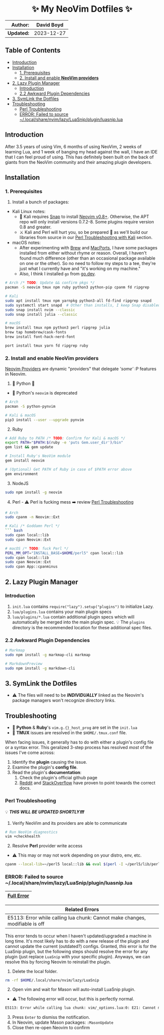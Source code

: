 <h1 align="center">✨ My NeoVim Dotfiles ✨</h1>

|  **Author:** | David Boyd |
|-------------:|------------|
| **Updated:** | 2023-12-27 |

## Table of Contents


<!-- vim-markdown-toc GFM -->

* [Introduction](#introduction)
* [Installation](#installation)
  * [1. Prerequisites](#1-prerequisites)
  * [2. Install and enable **NeoVim providers**](#2-install-and-enable-neovim-providers)
* [2. Lazy Plugin Manager](#2-lazy-plugin-manager)
  * [Introduction](#introduction-1)
  * [2.2 Awkward Plugin Dependencies](#22-awkward-plugin-dependencies)
* [3. SymLink the Dotfiles](#3-symlink-the-dotfiles)
* [Troubleshooting](#troubleshooting)
  * [Perl Troubleshooting](#perl-troubleshooting)
  * [ERROR: Failed to source ~/.local/share/nvim/lazy/LuaSnip/plugin/luasnip.lua](#error-failed-to-source-localsharenvimlazyluasnippluginluasniplua)

<!-- vim-markdown-toc -->

## Introduction

After 3.5 years of using Vim, 6 months of using NeoVim, 2 weeks of learning
Lua, and 1 week of banging my head against the wall, I have an IDE that I
can feel proud of using.  This has definitely been built on the back of giants
from the NeoVim community and their amazing plugin developers.

## Installation

### 1. Prerequisites

1. Install a bunch of packages:
  - Kali Linux notes:
    - :pencil: Kali requires [Snap](https://snapcraft.io) to install 
    [Neovim v0.8+](https://snapcraft.io/nvim). Otherwise, the APT repo will only
    install versions 0.7.2-8. Some plugins require version 0.8 and greater.
    - :crossed_swords: Kali and Perl will hurt you, so be prepared
    :person_fencing: as we'll build our libraries from source in our [Perl
    Troubleshooting with Kali](#perl-troubleshooting-with-kali) section.
  - macOS notes:
    - After experimenting with [Brew](https://brew.sh/) and [MacPorts](https://www.macports.org/), I have some packages installed from either without rhyme or reason. Overall, I haven't found much difference (other than an occasional package available on one or the other). So no need to follow my steps to a tee, they're just what I currently have and "it's working on my machine."
    - Also, I think I installed `go` from [go.dev](https://go.dev/doc/install).

``` bash
# Arch /* TODO: Update && confirm pkgs */
pacman -S neovim tmux npm ruby python3 python-pip cpanm fd ripgrep

# Kali
sudo apt install tmux npm yarnpkg python3-all fd-find ripgrep snapd
sudo systemctl start snapd  # Other than installs, I keep Snap disabled
sudo snap install nvim --classic
sudo snap install julia --classic

# macOS
brew install tmux npm python3 perl ripgrep julia
brew tap homebrew/cask-fonts
brew install font-hack-nerd-font

port install tmux yarn fd ripgrep ruby
```

### 2. Install and enable **NeoVim providers**

[Neovim Providers](https://neovim.io/doc/user/provider.html) are dynamic
"providers" that delegate *'some'* :P features in Neovim.

  1. :snake: Python :snake:
  - :pencil: Python's `neovim` is deprecated

  ``` bash
  # Arch
  pacman -S python-pynvim

  # Kali & macOS
  pip3 install --user --upgrade pynvim
  ```

  2. Ruby

  ``` bash
  # Add Ruby to PATH /* TODO: Confirm for Kali & macOS */
  export PATH="$PATH:$(ruby -e 'puts Gem.user_dir')/bin"
  gem list && gem update

  # Install Ruby's NeoVim module
  gem install neovim

  # (Optional) Get PATH of Ruby in case of $PATH error above
  gem environment
  ```

  3. NodeJS

  ``` bash
  sudo npm install -g neovim
  ```

  4. Perl
    - :warning: Perl is fucking mess :arrow_right: review
    [Perl Troubleshooting](#perl-troubleshooting)

  ``` bash
  # Arch
  sudo cpanm -n Neovim::Ext

  # Kali /* Goddamn Perl */
  ``` bash
  sudo cpan local::lib
  sudo cpan Neovim::Ext

  # macOS /* TODO: fuck Perl */
  PERL_MM_OPT="INSTALL_BASE=$HOME/perl5" cpan local::lib
  sudo cpan local::lib
  sudo cpan Neovim::Ext
  sudo cpan App::cpanminus
  ```

## 2. Lazy Plugin Manager

### Introduction

1. `init.lua` contains `require("lazy").setup("plugins")` to initialize Lazy.
2. `lua/plugins.lua` contains your main plugin specs
3. `lua/plugins/*.lua` contain additional plugin specs which will automatically be merged into the main plugin spec. :bulb: The `plugins` directory is the recommended location for these additional spec files.

### 2.2 Awkward Plugin Dependencies

``` bash
# Markmap
sudo npm install -g markmap-cli markmap

# MarkdownPreview
sudo npm install -g markdown-cli
```

## 3. SymLink the Dotfiles

- :warning: The files will need to be ***INDIVIDUALLY*** linked as the Neovim's
package managers won't recognize directory links.

## Troubleshooting

- :pencil: **Python** & **Ruby**'s `vim.g.{}_host_prog` are set in the `init.lua`
- :pencil: **TMUX** issues are resolved in the `$HOME/.tmux.conf` file.


When facing issues, it generally has to do with either a plugin's config file
or a syntax error.  This geralized 3-step process has resolved *most* of the
issues I've come across:

1. Identify the **plugin** causing the issue.
2. Examine the plugin's **config file**.
3. Read the plugin's **documentation**:
    1. Check the plugin's official github page
    2. [Reddit][RED] and [StackOverflow][SO] have proven to point towards the
        correct docs.

### Perl Troubleshooting

:bulb: ***THIS WILL BE UPDATED SHORTLY:exclamation::exclamation::exclamation:***

1. Verify NeoVim and its providers are able to communicate

``` bash
# Run NeoVim diagnostics
vim +checkhealth
```

2. Resolve **Perl** provider write access

- :warning: This may or may not work depending on your distro, env, etc.

``` bash
cpanm --local-lib=~/perl5 local::lib && eval $(perl -I ~/perl5/lib/perl5/ -Mlocal::lib)
```

### ERROR: Failed to source ~/.local/share/nvim/lazy/LuaSnip/plugin/luasnip.lua

| [Full Error](./docs/error-failed-to-source-luasnip.txt) |
|---------------------------------------------------------|

| Related Errors                                                               |
|------------------------------------------------------------------------------|
| E5113: Error while calling lua chunk: Cannot make changes, modifiable is off |

This error tends to occur when I haven't updated/upgraded a machine in long
time. It's most likely has to do with a new release of the plugin and cannot
update the current (outdated?) configs. Granted, *this* error is for the
LuaSnip plugin, but the following steps should resolve the error for any plugin
(just replace `LuaSnip` with your specific plugin). Anyways, we can resolve
this by forcing Neovim to reinstall the plugin.

1. Delete the local folder.

``` bash
rm -rf $HOME/.local/share/nvim/lazy/LuaSnip
```

2. Open vim and wait for Mason will auto-install LuaSnip plugin.
  - :warning: The following error will occur, but this is perfectly normal.

``` bash
E5113: Error while calling lua chunk: vim/_options.lua:0: E21: Cannot make changes, 'mod ifiable' is off
```

3. Press `Enter` to dismiss the notification.
4. In Neovim, update Mason packages: `:MasonUpdate`
5. Close then re-open Neovim to confirm

<!------------------------------ Refereences --------------------------------->

[BB]: ./after/plugin/barbar.lua
[RED]: https://www.reddit.com/
[SO]: https://stackoverflow.com/
[lazy]: https://github.com/folke/lazy.nvim#%EF%B8%8F-configuration
[pkr]: https://github.com/wbthomason/packer.nvim

<!-- Date Tracking
|------------:|------------|------------------------------------------|
|  **Dates:** | 2023-12-27 | Added Troubleshooting section            |
|             | 2023-12-17 | Included Arch Linux instructions         |
|             | 2023-09-13 | Migrated to [Lazy.nvim][lazy]            |
|             | 2023-06-03 | Migrated to [Packer][pkr] *(deprecated)* |
-->

